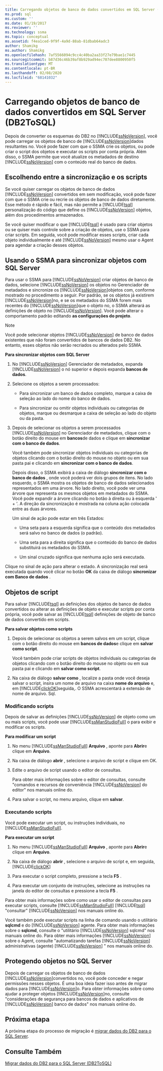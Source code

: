 ```yaml
---
title: Carregando objetos de banco de dados convertidos em SQL Server (DB2ToSQL) | Microsoft Docs
ms.prod: sql
ms.custom: ''
ms.date: 01/19/2017
ms.reviewer: ''
ms.technology: ssma
ms.topic: conceptual
ms.assetid: f4ea1ced-9f9f-4a9d-88ab-81dbab64adc3
author: Shamikg
ms.author: Shamikg
ms.openlocfilehash: 7af5566094c9cc4c40ba2aa33f27e79bae1c7445
ms.sourcegitcommit: b87d36c46b39af8b929ad94ec707dee8800950f5
ms.translationtype: MT
ms.contentlocale: pt-BR
ms.lasthandoff: 02/08/2020
ms.locfileid: "68141032"
---
```

# <a name="loading-converted-database-objects-into-sql-server-db2tosql"></a>Carregando objetos de banco de dados convertidos em SQL Server (DB2ToSQL)
Depois de converter os esquemas do DB2 no [!INCLUDE[ssNoVersion](../../includes/ssnoversion-md.md)], você pode carregar os objetos de banco de [!INCLUDE[ssNoVersion](../../includes/ssnoversion-md.md)]dados resultantes no. Você pode fazer com que o SSMA crie os objetos, ou pode criar o script dos objetos e executar os scripts por conta própria. Além disso, o SSMA permite que você atualize os metadados de destino [!INCLUDE[ssNoVersion](../../includes/ssnoversion-md.md)] com o conteúdo real do banco de dados.  
  
## <a name="choosing-between-synchronization-and-scripts"></a>Escolhendo entre a sincronização e os scripts  
Se você quiser carregar os objetos de banco de dados [!INCLUDE[ssNoVersion](../../includes/ssnoversion-md.md)] convertidos em sem modificação, você pode fazer com que o SSMA crie ou recrie os objetos de banco de dados diretamente. Esse método é rápido e fácil, mas não permite a [!INCLUDE[tsql](../../includes/tsql-md.md)] personalização do código que define os [!INCLUDE[ssNoVersion](../../includes/ssnoversion-md.md)] objetos, além dos procedimentos armazenados.  
  
Se você quiser modificar o que [!INCLUDE[tsql](../../includes/tsql-md.md)] é usado para criar objetos ou se quiser mais controle sobre a criação de objetos, use o SSMA para criar scripts. Em seguida, você pode modificar esses scripts, criar cada objeto individualmente e até [!INCLUDE[ssNoVersion](../../includes/ssnoversion-md.md)] mesmo usar o Agent para agendar a criação desses objetos.  
  
## <a name="using-ssma-to-synchronize-objects-with-sql-server"></a>Usando o SSMA para sincronizar objetos com SQL Server  
Para usar o SSMA para [!INCLUDE[ssNoVersion](../../includes/ssnoversion-md.md)] criar objetos de banco de dados, selecione [!INCLUDE[ssNoVersion](../../includes/ssnoversion-md.md)] os objetos no Gerenciador de metadados e sincronize os [!INCLUDE[ssNoVersion](../../includes/ssnoversion-md.md)]objetos com, conforme mostrado no procedimento a seguir. Por padrão, se os objetos já existirem [!INCLUDE[ssNoVersion](../../includes/ssnoversion-md.md)]no, e se os metadados do SSMA forem mais recentes do [!INCLUDE[ssNoVersion](../../includes/ssnoversion-md.md)]que o objeto no, o SSMA alterará as definições de objeto no [!INCLUDE[ssNoVersion](../../includes/ssnoversion-md.md)]. Você pode alterar o comportamento padrão editando **as configurações do projeto**.  
  
> [!NOTE]  
> Você pode selecionar objetos [!INCLUDE[ssNoVersion](../../includes/ssnoversion-md.md)] de banco de dados existentes que não foram convertidos de bancos de dados DB2. No entanto, esses objetos não serão recriados ou alterados pelo SSMA.  
  
**Para sincronizar objetos com SQL Server**  
  
1.  No [!INCLUDE[ssNoVersion](../../includes/ssnoversion-md.md)] Gerenciador de metadados, expanda [!INCLUDE[ssNoVersion](../../includes/ssnoversion-md.md)] o nó superior e depois expanda **bancos de dados**.  
  
2.  Selecione os objetos a serem processados:  
  
    -   Para sincronizar um banco de dados completo, marque a caixa de seleção ao lado do nome do banco de dados.  
  
    -   Para sincronizar ou omitir objetos individuais ou categorias de objetos, marque ou desmarque a caixa de seleção ao lado do objeto ou da pasta.  
  
3.  Depois de selecionar os objetos a serem processados [!INCLUDE[ssNoVersion](../../includes/ssnoversion-md.md)] no Gerenciador de metadados, clique com o botão direito do mouse em **bancos**de dados e clique em **sincronizar com o banco de dados**.  
  
    Você também pode sincronizar objetos individuais ou categorias de objetos clicando com o botão direito do mouse no objeto ou em sua pasta pai e clicando em **sincronizar com o banco de dados**.  
  
    Depois disso, o SSMA exibirá a caixa de diálogo **sincronizar com o banco de dados** , onde você poderá ver dois grupos de itens. No lado esquerdo, o SSMA mostra os objetos de banco de dados selecionados representados em uma árvore. No lado direito, você pode ver uma árvore que representa os mesmos objetos em metadados do SSMA. Você pode expandir a árvore clicando no botão à direita ou à esquerda ' + '. A direção da sincronização é mostrada na coluna ação colocada entre as duas árvores.  
  
    Um sinal de ação pode estar em três Estados:  
  
    -   Uma seta para a esquerda significa que o conteúdo dos metadados será salvo no banco de dados (o padrão).  
  
    -   Uma seta para a direita significa que o conteúdo do banco de dados substituirá os metadados do SSMA.  
  
    -   Um sinal cruzado significa que nenhuma ação será executada.  
  
Clique no sinal de ação para alterar o estado. A sincronização real será executada quando você clicar no botão **OK** da caixa de diálogo **sincronizar com Banco de dados** .  
  
## <a name="scripting-objects"></a>Objetos de script  
Para salvar [!INCLUDE[tsql](../../includes/tsql-md.md)] as definições dos objetos de banco de dados convertidos ou alterar as definições de objeto e executar scripts por conta própria, você pode salvar as [!INCLUDE[tsql](../../includes/tsql-md.md)] definições de objeto de banco de dados convertido em scripts.  
  
**Para salvar objetos como scripts**  
  
1.  Depois de selecionar os objetos a serem salvos em um script, clique com o botão direito do mouse em **bancos de dados**e clique em **salvar como script**.  
  
    Você também pode criar scripts de objetos individuais ou categorias de objetos clicando com o botão direito do mouse no objeto ou em sua pasta pai e clicando em **salvar como script**.  
  
2.  Na caixa de diálogo **salvar como** , localize a pasta onde você deseja salvar o script, insira um nome de arquivo na caixa **nome do arquivo** e, em [!INCLUDE[clickOK](../../includes/clickok-md.md)]seguida,. O SSMA acrescentará a extensão de nome de arquivo. Sql.  
  
### <a name="modifying-scripts"></a>Modificando scripts  
Depois de salvar as definições [!INCLUDE[ssNoVersion](../../includes/ssnoversion-md.md)] de objeto como um ou mais scripts, você pode usar [!INCLUDE[ssManStudioFull](../../includes/ssmanstudiofull-md.md)] o para exibir e modificar os scripts.  
  
**Para modificar um script**  
  
1.  No menu [!INCLUDE[ssManStudioFull](../../includes/ssmanstudiofull-md.md)] **Arquivo** , aponte para **Abrir**e clique em **Arquivo**.  
  
2.  Na caixa de diálogo **abrir** , selecione o arquivo de script e clique em OK.
  
3.  Edite o arquivo de script usando o editor de consultas.  
  
    Para obter mais informações sobre o editor de consultas, consulte "comandos e recursos de conveniência [!INCLUDE[ssNoVersion](../../includes/ssnoversion-md.md)] do editor" nos manuais online do.  
  
4.  Para salvar o script, no menu arquivo, clique em **salvar**.  
  
### <a name="running-scripts"></a>Executando scripts  
Você pode executar um script, ou instruções individuais, no [!INCLUDE[ssManStudioFull](../../includes/ssmanstudiofull-md.md)].  
  
**Para executar um script**  
  
1.  No menu [!INCLUDE[ssManStudioFull](../../includes/ssmanstudiofull-md.md)] **Arquivo** , aponte para **Abrir**e clique em **Arquivo**.  
  
2.  Na caixa de diálogo **abrir** , selecione o arquivo de script e, em seguida,[!INCLUDE[clickOK](../../includes/clickok-md.md)]  
  
3.  Para executar o script completo, pressione a tecla **F5** .  
  
4.  Para executar um conjunto de instruções, selecione as instruções na janela do editor de consultas e pressione a tecla **F5** .  
  
Para obter mais informações sobre como usar o editor de consultas para executar scripts, consulte [!INCLUDE[ssManStudioFull](../../includes/ssmanstudiofull-md.md)] [!INCLUDE[tsql](../../includes/tsql-md.md)] "consultar" [!INCLUDE[ssNoVersion](../../includes/ssnoversion-md.md)] nos manuais online do.  
  
Você também pode executar scripts na linha de comando usando o utilitário **sqlcmd** e do [!INCLUDE[ssNoVersion](../../includes/ssnoversion-md.md)] agente. Para obter mais informações sobre o **sqlcmd**, consulte o "utilitário [!INCLUDE[ssNoVersion](../../includes/ssnoversion-md.md)] sqlcmd" nos manuais online do. Para obter mais informações [!INCLUDE[ssNoVersion](../../includes/ssnoversion-md.md)] sobre o Agent, consulte "automatizando tarefas [!INCLUDE[ssNoVersion](../../includes/ssnoversion-md.md)] administrativas (agente) [!INCLUDE[ssNoVersion](../../includes/ssnoversion-md.md)] " nos manuais online do.  
  
## <a name="securing-objects-in-sql-server"></a>Protegendo objetos no SQL Server  
Depois de carregar os objetos de banco de dados [!INCLUDE[ssNoVersion](../../includes/ssnoversion-md.md)]convertidos no, você pode conceder e negar permissões nesses objetos. É uma boa ideia fazer isso antes de migrar dados para [!INCLUDE[ssNoVersion](../../includes/ssnoversion-md.md)]o. Para obter informações sobre como ajudar a proteger objetos [!INCLUDE[ssNoVersion](../../includes/ssnoversion-md.md)]no, consulte "considerações de segurança para bancos de dados e aplicativos de [!INCLUDE[ssNoVersion](../../includes/ssnoversion-md.md)] banco de dados" nos manuais online do.  
  
## <a name="next-step"></a>Próxima etapa  
A próxima etapa do processo de migração é [migrar dados do DB2 para o SQL Server](https://msdn.microsoft.com/86cbd39f-6dac-409a-9ce1-7dd54403f84b).  
  
## <a name="see-also"></a>Consulte Também  
[Migrar dados do DB2 para o SQL Server &#40;DB2ToSQL&#41;](../../ssma/db2/migrating-db2-data-into-sql-server-db2tosql.md)  
  
